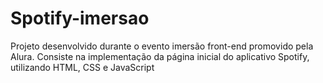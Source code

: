 # Spotify-imersao

Projeto desenvolvido durante o evento imersão front-end promovido pela Alura. Consiste na implementação da página inicial do aplicativo Spotify, utilizando HTML, CSS e JavaScript